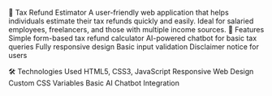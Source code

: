 🧾 Tax Refund Estimator
A user-friendly web application that helps individuals estimate their tax refunds quickly and easily. Ideal for salaried employees, freelancers, and those with multiple income sources.
📌 Features
  Simple form-based tax refund calculator
  AI-powered chatbot for basic tax queries
  Fully responsive design
  Basic input validation
  Disclaimer notice for users
  
🛠️ Technologies Used
HTML5, CSS3, JavaScript
Responsive Web Design
Custom CSS Variables
Basic AI Chatbot Integration
